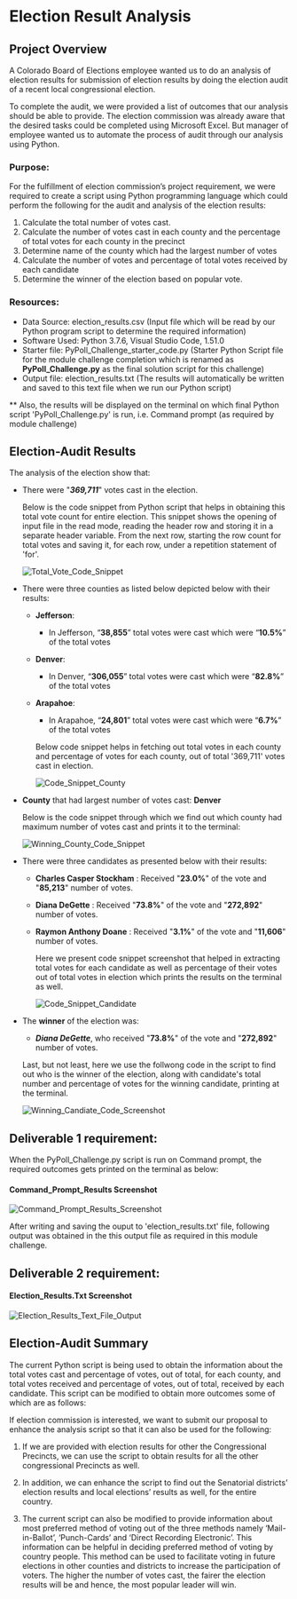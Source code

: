 # **Election Result Analysis**

## **Project Overview** 
A Colorado Board of Elections employee wanted us to do an analysis of election results for submission of election results by doing the election audit of a recent local congressional election. 

To complete the audit, we were provided a list of outcomes that our analysis should be able to provide. The election commission was already aware that the desired tasks could be completed using Microsoft Excel. But manager of employee wanted us to automate the process of audit through our analysis using Python. 

### Purpose:
For the fulfillment of election commission’s project requirement, we were required to create a script using Python programming language which could perform the following for the audit and analysis of the election results:

1.  Calculate the total number of votes cast.
2.  Calculate the number of votes cast in each county and the percentage of total votes for each county in the precinct
3.  Determine name of the county which had the largest number of votes 
4.  Calculate the number of votes and percentage of total votes received by each candidate 
5. Determine the winner of the election based on popular vote.

### Resources:

* Data Source: election_results.csv (Input file which will be read by our Python program script to determine the required information)
* Software Used: Python 3.7.6, Visual Studio Code, 1.51.0
* Starter file: PyPoll_Challenge_starter_code.py (Starter Python Script file for the module challenge completion which is renamed as **PyPoll_Challenge.py** as the final solution script for this challenge)
* Output file: election_results.txt (The results will automatically be written and saved to this text file when we run our Python script)

** Also, the results will be displayed on the terminal on which final Python script 'PyPoll_Challenge.py' is run, i.e. Command prompt (as required by module challenge) 

## **Election-Audit Results**

The analysis of the election show that:

* There were "***369,711***" votes cast in the election. 
    
    Below is the code snippet from Python script that helps in obtaining this total vote count for entire election. This snippet shows the opening of input file in the read mode, reading the header row and storing it in a separate header variable. From the next row, starting the row count for total votes and saving it, for each row, under a repetition statement of 'for'.

    ![Total_Vote_Code_Snippet](https://github.com/kirtibhandari/Election_Analysis/blob/main/Resources/Vote_count.png)


* There were three counties as listed below depicted below with their results:
  - **Jefferson**: 
    - In Jefferson, “**38,855**” total votes were cast which were “**10.5%**” of the total votes 

  - **Denver**: 
    - In Denver, “**306,055**” total votes were cast which were “**82.8%**” of the total votes

  - **Arapahoe**:
    - In Arapahoe, “**24,801**” total votes were cast which were “**6.7%**” of the total votes

    Below code snippet helps in fetching out total votes in each county and percentage of votes for each county, out of total '369,711' votes cast in election.

    ![Code_Snippet_County](https://github.com/kirtibhandari/Election_Analysis/blob/main/Resources/Code_Snippet_County.png)
 
* **County** that had largest number of votes cast: **Denver**

    Below is the code snippet through which we find out which county had maximum number of votes cast and prints it to the terminal:

    ![Winning_County_Code_Snippet](https://github.com/kirtibhandari/Election_Analysis/blob/main/Resources/Winning_County.png)

* There were three candidates as presented below with their results:
    - **Charles Casper Stockham**
: Received "**23.0%**" of the vote and "**85,213**" number of votes.
    - **Diana DeGette**
: Received "**73.8%**" of the vote and "**272,892**" number of votes.
    - **Raymon Anthony Doane**
: Received "**3.1%**" of the vote and "**11,606**" number of votes.

        Here we present code snippet screenshot that helped in extracting total votes for each candidate as well as percentage of their votes out of total votes in election which prints the results on the terminal as well.

        ![Code_Snippet_Candidate](https://github.com/kirtibhandari/Election_Analysis/blob/main/Resources/Code_Snippet_Candidate.png)

* The **winner** of the election was:
    - ***Diana DeGette***, who received "**73.8%**" of the vote and "**272,892**" number of votes.

    Last, but not least, here we use the follwong code in the script to find out who is the winner of the election, along with candidate's total number and percentage of votes for the winning candidate, printing at the terminal.

    ![Winning_Candiate_Code_Screenshot](https://github.com/kirtibhandari/Election_Analysis/blob/main/Resources/Winning_Candidate.png)

## Deliverable 1 requirement:
When the PyPoll_Challenge.py script is run on Command prompt, the required outcomes gets printed on the terminal as below:

#### Command_Prompt_Results Screenshot

![Command_Prompt_Results_Screenshot](https://github.com/kirtibhandari/Election_Analysis/blob/main/Resources/Command_Prompt_Output.png)

After writing and saving the ouput to 'election_results.txt' file, following output was obtained in the this output file as required in this module challenge.

## Deliverable 2 requirement:
#### Election_Results.Txt Screenshot  

![Election_Results_Text_File_Output](https://github.com/kirtibhandari/Election_Analysis/blob/main/Resources/Election_Results_Txt_Screenshot.png)


## **Election-Audit Summary**
The current Python script is being used to obtain the information about the total votes cast and percentage of votes, out of total, for each county, and total votes received and percentage of votes, out of total, received by each candidate. This script can be modified to obtain more outcomes some of which are as follows:

If election commission is interested, we want to submit our proposal to enhance the analysis script so that it can also be used for the following:

1.	If we are provided with election results for other the Congressional Precincts, we can use the script to obtain results for all the other congressional Precincts as well.

2.	In addition, we can enhance the script to find out the Senatorial districts’ election results and local elections’ results as well, for the entire country.

3.	The current script can also be modified to provide information about most preferred method of voting out of the three methods namely ‘Mail-in-Ballot’, ‘Punch-Cards’ and ‘Direct Recording Electronic’. This information can be helpful in deciding preferred method of voting by country people. This method can be used to facilitate voting in future elections in other counties and districts to increase the participation of voters. The higher the number of votes cast, the fairer the election results will be and hence, the most popular leader will win.

